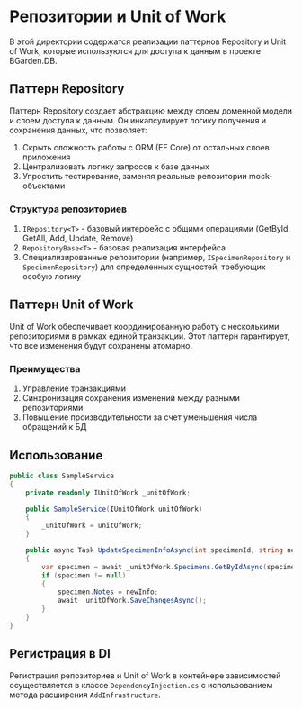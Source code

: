 # Репозитории и Unit of Work

В этой директории содержатся реализации паттернов Repository и Unit of Work, которые используются для доступа к данным в проекте BGarden.DB.

## Паттерн Repository

Паттерн Repository создает абстракцию между слоем доменной модели и слоем доступа к данным.
Он инкапсулирует логику получения и сохранения данных, что позволяет:

1. Скрыть сложность работы с ORM (EF Core) от остальных слоев приложения
2. Централизовать логику запросов к базе данных
3. Упростить тестирование, заменяя реальные репозитории mock-объектами

### Структура репозиториев

1. `IRepository<T>` - базовый интерфейс с общими операциями (GetById, GetAll, Add, Update, Remove)
2. `RepositoryBase<T>` - базовая реализация интерфейса
3. Специализированные репозитории (например, `ISpecimenRepository` и `SpecimenRepository`) для определенных сущностей, требующих особую логику

## Паттерн Unit of Work

Unit of Work обеспечивает координированную работу с несколькими репозиториями в рамках единой транзакции.
Этот паттерн гарантирует, что все изменения будут сохранены атомарно.

### Преимущества

1. Управление транзакциями
2. Синхронизация сохранения изменений между разными репозиториями
3. Повышение производительности за счет уменьшения числа обращений к БД

## Использование

```csharp
public class SampleService
{
    private readonly IUnitOfWork _unitOfWork;

    public SampleService(IUnitOfWork unitOfWork)
    {
        _unitOfWork = unitOfWork;
    }

    public async Task UpdateSpecimenInfoAsync(int specimenId, string newInfo)
    {
        var specimen = await _unitOfWork.Specimens.GetByIdAsync(specimenId);
        if (specimen != null)
        {
            specimen.Notes = newInfo;
            await _unitOfWork.SaveChangesAsync();
        }
    }
}
```

## Регистрация в DI

Регистрация репозиториев и Unit of Work в контейнере зависимостей осуществляется в классе `DependencyInjection.cs` с использованием метода расширения `AddInfrastructure`.
